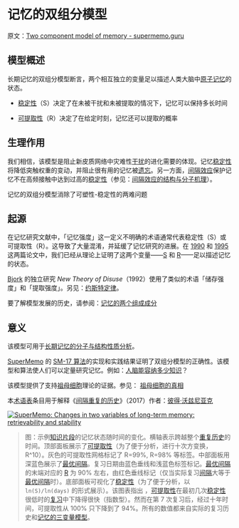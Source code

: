 # 记忆的双组分模型

原文：[Two component model of memory - supermemo.guru](https://supermemo.guru/wiki/Two_component_model_of_memory)

## 模型概述

长期记忆的双组分模型断言，两个相互独立的变量足以描述人类大脑中[原子记忆](https://supermemo.guru/wiki/Atomic_memory)的状态。

- [稳定性](https://supermemo.guru/wiki/Stability)（S）决定了在未被干扰和未被提取的情况下，记忆可以保持多长时间

- [可提取性](https://supermemo.guru/wiki/Retrievability)（R）决定了在给定时刻，记忆还可以提取的概率

## 生理作用

我们相信，该模型是阻止新皮质网络中灾难性[干扰](https://supermemo.guru/wiki/Interference)的进化需要的体现。记忆[稳定性](https://supermemo.guru/wiki/Stability)将降低突触权重的变动，并阻止很有用的记忆被[遗忘](https://supermemo.guru/wiki/Forgetting)。另一方面，[间隔效应](https://supermemo.guru/wiki/Spacing_effect)保护记忆不在高频接触中达到过高的[稳定性](https://supermemo.guru/wiki/Stability)（参见：[间隔效应的结构与分子机理](https://supermemo.guru/wiki/Structural_and_molecular_mechanisms_of_the_spacing_effect)）。

记忆的双组分模型消除了可塑性-稳定性的两难问题

## 起源

在记忆研究文献中，「记忆强度」这一定义不明确的术语通常代表稳定性（S）或可提取性（R）。这导致了大量混淆，并延缓了记忆研究的进展。在 [1990](https://supermemo.guru/wiki/Optimization_of_learning) 和 [1995](https://supermemo.guru/wiki/ANE1995) 这两篇论文中，我们已经从理论上证明了这两个变量——[S](https://supermemo.guru/wiki/Stability) 和 [R](https://supermemo.guru/wiki/Retrievability)——足以描述记忆的状态。

[Bjork](https://supermemo.guru/wiki/Robert_Bjork) 的独立研究 *New Theory of Disuse*（1992）使用了类似的术语「储存强度」和「提取强度」。另见：[约斯特定律](https://supermemo.guru/wiki/Jost‘s_Law)。

要了解模型发展的历史，请参阅：[记忆的两个组成成分](https://supermemo.guru/wiki/Two_components_of_memory)

## 意义

该模型可用于[长期记忆的分子与结构性质分析](https://supermemo.guru/wiki/Modelling_molecular_and_structural_long-term_memory)。

[SuperMemo](https://supermemo.guru/wiki/SuperMemo) 的 [SM-17 算法](https://supermemo.guru/wiki/Algorithm_SM-17)的实现和实践结果证明了双组分模型的正确性。该模型和算法使人们可以定量研究记忆。例如：[人脑能容纳多少知识](https://supermemo.guru/wiki/How_much_knowledge_can_human_brain_hold)？

该模型提供了支持[祖母细胞](https://supermemo.guru/wiki/Grandmother_cell)理论的证据。参见： [祖母细胞的真相](https://supermemo.guru/wiki/The_truth_about_grandmother_cells)

本[术语表](https://supermemo.guru/wiki/Glossary)条目用于解释《[间隔重复的历史](https://supermemo.guru/wiki/Problem_of_Schooling)》（2017）作者：[彼得·沃兹尼亚克](https://supermemo.guru/wiki/Piotr_Wozniak)

[![SuperMemo: Changes in two variables of long-term memory: retrievability and stability](https://supermemo.guru/images/thumb/5/57/Memory_status.jpg/500px-Memory_status.jpg)](https://supermemo.guru/wiki/File:Memory_status.jpg)

> 图：示例[知识片段](https://supermemo.guru/wiki/Piece_of_knowledge)的记忆状态随时间的变化。横轴表示跨越整个[重复历史](https://supermemo.guru/wiki/Repetition_history)的时间。顶部面板展示了[可提取性](https://supermemo.guru/wiki/Retrievability)（为了便于分析，进行十次方变换，R^10）。灰色的可提取性网格标记了 R=99%, R=98% 等标签。中部面板用深蓝色展示了[最优间隔](https://supermemo.guru/wiki/Optimum_interval)。复习日期由蓝色垂线和浅蓝色标签标记。[最优间隔](https://supermemo.guru/wiki/Optimum_interval)的末端对应的 [R](https://supermemo.guru/wiki/Retrievability) 为 90% 左右，由红色垂线标记（仅当实际复习[间隔](https://supermemo.guru/wiki/Interval)大等于[最优间隔](https://supermemo.guru/wiki/Optimum_interval)时）。底部面板可视化了[稳定性](https://supermemo.guru/wiki/Stability)（为了便于分析，以 `ln(S)/ln(days)` 的形式展示）。该图表指出 ，[可提取性](https://supermemo.guru/wiki/Retrievability)在最初几次[稳定性](https://supermemo.guru/wiki/Stability)很低时的[复习](https://supermemo.guru/wiki/Repetition)中下降得很快（指数型）。然而在第 7 次复习后，经过十年时间，可提取性从 100% 只下降到了 94%。所有的数值都来自实际的复习历史和[记忆的三变量模型](https://supermemo.guru/wiki/Three_component_model_of_memory)。